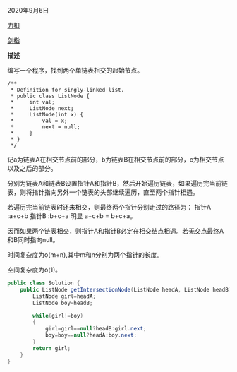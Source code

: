 2020年9月6日

[力扣](https://leetcode-cn.com/problems/intersection-of-two-linked-lists/submissions/)

[剑指](https://leetcode-cn.com/problems/liang-ge-lian-biao-de-di-yi-ge-gong-gong-jie-dian-lcof/)

**描述**

编写一个程序，找到两个单链表相交的起始节点。
```
/**
 * Definition for singly-linked list.
 * public class ListNode {
 *     int val;
 *     ListNode next;
 *     ListNode(int x) {
 *         val = x;
 *         next = null;
 *     }
 * }
 */
 ```
 
记a为链表A在相交节点前的部分，b为链表B在相交节点前的部分，c为相交节点以及之后的部分。
 
分别为链表A和链表B设置指针A和指针B，然后开始遍历链表，如果遍历完当前链表，则将指针指向另外一个链表的头部继续遍历，直至两个指针相遇。


若遍历完当前链表时还未相交，则最终两个指针分别走过的路径为：
指针A :a+c+b
指针B :b+c+a
明显 a+c+b = b+c+a。

因而如果两个链表相交，则指针A和指针B必定在相交结点相遇。若无交点最终A和B同时指向null。

时间复杂度为o(m+n),其中m和n分别为两个指针的长度。

空间复杂度为o(1)。
 
```java
public class Solution {
    public ListNode getIntersectionNode(ListNode headA, ListNode headB) {
        ListNode girl=headA;
        ListNode boy=headB;

        while(girl!=boy)
        {
            girl=girl==null?headB:girl.next;
            boy=boy==null?headA:boy.next;
        }
        return girl;
    }
}
```
